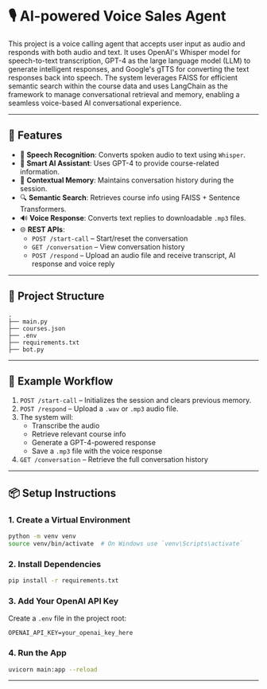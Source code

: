 # 🎙️ AI-powered Voice Sales Agent

This project is a voice calling agent that accepts user input as audio and responds with both audio and text. It uses OpenAI's Whisper model for speech-to-text transcription, GPT-4 as the large language model (LLM) to generate intelligent responses, and Google's gTTS for converting the text responses back into speech. The system leverages FAISS for efficient semantic search within the course data and uses LangChain as the framework to manage conversational retrieval and memory, enabling a seamless voice-based AI conversational experience.


---

## 🚀 Features

- 🎤 **Speech Recognition**: Converts spoken audio to text using `Whisper`.
- 🤖 **Smart AI Assistant**: Uses GPT-4 to provide course-related information.
- 🧠 **Contextual Memory**: Maintains conversation history during the session.
- 🔍 **Semantic Search**: Retrieves course info using FAISS + Sentence Transformers.
- 🔊 **Voice Response**: Converts text replies to downloadable `.mp3` files.
- 🌐 **REST APIs**:
  - `POST /start-call` – Start/reset the conversation
  - `GET /conversation` – View conversation history
  - `POST /respond` – Upload an audio file and receive transcript, AI response and voice reply

---

## 📁 Project Structure

```
.
├── main.py               
├── courses.json          
├── .env                  
├── requirements.txt
├── bot.py        
```

---

## 🧪 Example Workflow

1. `POST /start-call` – Initializes the session and clears previous memory.
2. `POST /respond` – Upload a `.wav` or `.mp3` audio file.
3. The system will:
   - Transcribe the audio
   - Retrieve relevant course info
   - Generate a GPT-4-powered response
   - Save a `.mp3` file with the voice response
4. `GET /conversation` – Retrieve the full conversation history

---

## 📦 Setup Instructions


### 1. Create a Virtual Environment

```bash
python -m venv venv
source venv/bin/activate  # On Windows use `venv\Scripts\activate`
```

### 2. Install Dependencies

```bash
pip install -r requirements.txt
```

### 3. Add Your OpenAI API Key

Create a `.env` file in the project root:

```
OPENAI_API_KEY=your_openai_key_here
```

### 4. Run the App

```bash
uvicorn main:app --reload
```

---



